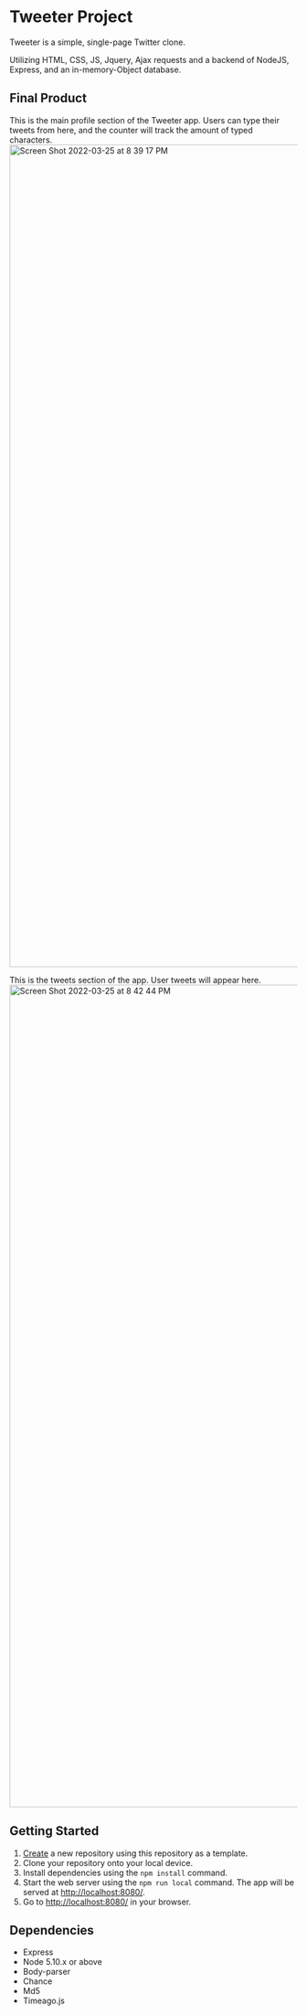 # Tweeter Project

Tweeter is a simple, single-page Twitter clone.

Utilizing HTML, CSS, JS, Jquery, Ajax requests and a backend of NodeJS, Express, and an in-memory-Object database.

## Final Product

This is the main profile section of the Tweeter app. Users can type their tweets from here, and the counter will track the amount of typed characters.
<img width="1440" alt="Screen Shot 2022-03-25 at 8 39 17 PM" src="https://user-images.githubusercontent.com/60591525/160217880-99297e6c-f2ab-47c0-9338-f50751a0be6c.png">

This is the tweets section of the app. User tweets will appear here.
<img width="1440" alt="Screen Shot 2022-03-25 at 8 42 44 PM" src="https://user-images.githubusercontent.com/60591525/160217932-e9a51936-4569-4ef8-94d5-19a7b63e4f26.png">

## Getting Started

1. [Create](https://docs.github.com/en/repositories/creating-and-managing-repositories/creating-a-repository-from-a-template) a new repository using this repository as a template.
2. Clone your repository onto your local device.
3. Install dependencies using the `npm install` command.
3. Start the web server using the `npm run local` command. The app will be served at <http://localhost:8080/>.
4. Go to <http://localhost:8080/> in your browser.

## Dependencies

- Express
- Node 5.10.x or above
- Body-parser
- Chance
- Md5
- Timeago.js
